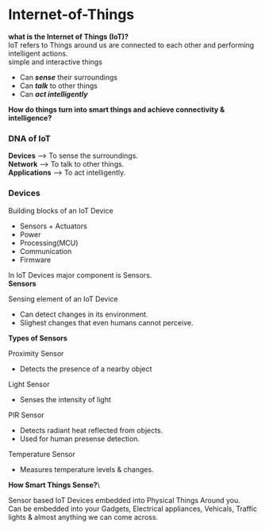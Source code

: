 # Internet-of-Things
**what is the Internet of Things (IoT)?**\
IoT refers to Things around us are connected to each other and performing intelligent actions.\
simple and interactive things
- Can ***sense*** their surroundings
- Can ***talk*** to other things
- Can ***act intelligently***

**How do things turn into smart things and achieve connectivity & intelligence?**
### DNA of IoT
**Devices** --> To sense the surroundings.\
**Network** --> To talk to other things.\
**Applications** --> To act intelligently.

### Devices
Building blocks of an IoT Device
- Sensors + Actuators
- Power
- Processing(MCU)
- Communication
- Firmware

In IoT Devices major component is Sensors.\
**Sensors**

Sensing element of an IoT Device
- Can detect changes in its environment.
- Slighest changes that even humans cannot perceive.

**Types of Sensors**

Proximity Sensor
- Detects the presence of a nearby object

Light Sensor
- Senses the intensity of light

PIR Sensor
- Detects radiant heat reflected from objects.
- Used for human presense detection.

Temperature Sensor
- Measures temperature levels & changes.

**How Smart Things Sense?**\

Sensor based IoT Devices embedded into Physical Things Around you.\
Can be embedded into your Gadgets, Electrical appliances, Vehicals, Traffic lights & almost anything we can come across.

